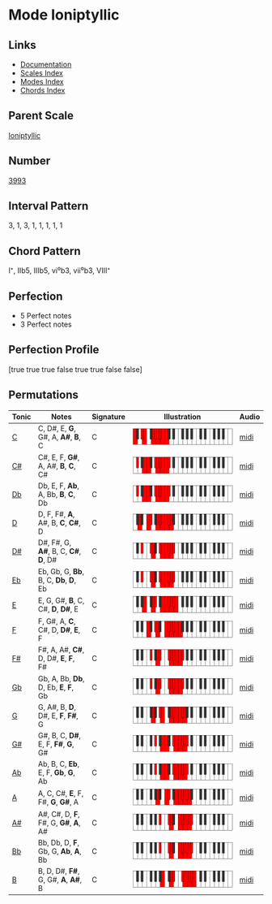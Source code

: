 # Mode Ioniptyllic

## Links

- [Documentation](README.md)
- [Scales Index](Scales.md)
- [Modes Index](Modes.md)
- [Chords Index](Chords.md)

## Parent Scale

[Ioniptyllic](ScaleIoniptyllic.md)

## Number

[3993](https://ianring.com/musictheory/scales/3993)

## Interval Pattern

3, 1, 3, 1, 1, 1, 1, 1

## Chord Pattern

I⁺, IIb5, IIIb5, vi⁰b3, vii⁰b3, VIII⁺

## Perfection

- 5 Perfect notes
- 3 Perfect notes

## Perfection Profile

[true true true false true true false false]

## Permutations

| Tonic | Notes | Signature | Illustration | Audio |
|-------|-------|-----------|--------------|-------|
| [C](ModeCNaturalIoniptyllic.md) | C, D#, E, **G**, G#, A, **A#**, **B**, C | C | ![CNaturalIoniptyllic](ModeCNaturalIoniptyllic.png) | [midi](https://github.com/edipermadi/music/blob/main/docs/ModeCNaturalIoniptyllic.mid?raw=true) |
| [C#](ModeCSharpIoniptyllic.md) | C#, E, F, **G#**, A, A#, **B**, **C**, C# | C | ![CSharpIoniptyllic](ModeCSharpIoniptyllic.png) | [midi](https://github.com/edipermadi/music/blob/main/docs/ModeCSharpIoniptyllic.mid?raw=true) |
| [Db](ModeDFlatIoniptyllic.md) | Db, E, F, **Ab**, A, Bb, **B**, **C**, Db | C | ![DFlatIoniptyllic](ModeDFlatIoniptyllic.png) | [midi](https://github.com/edipermadi/music/blob/main/docs/ModeDFlatIoniptyllic.mid?raw=true) |
| [D](ModeDNaturalIoniptyllic.md) | D, F, F#, **A**, A#, B, **C**, **C#**, D | C | ![DNaturalIoniptyllic](ModeDNaturalIoniptyllic.png) | [midi](https://github.com/edipermadi/music/blob/main/docs/ModeDNaturalIoniptyllic.mid?raw=true) |
| [D#](ModeDSharpIoniptyllic.md) | D#, F#, G, **A#**, B, C, **C#**, **D**, D# | C | ![DSharpIoniptyllic](ModeDSharpIoniptyllic.png) | [midi](https://github.com/edipermadi/music/blob/main/docs/ModeDSharpIoniptyllic.mid?raw=true) |
| [Eb](ModeEFlatIoniptyllic.md) | Eb, Gb, G, **Bb**, B, C, **Db**, **D**, Eb | C | ![EFlatIoniptyllic](ModeEFlatIoniptyllic.png) | [midi](https://github.com/edipermadi/music/blob/main/docs/ModeEFlatIoniptyllic.mid?raw=true) |
| [E](ModeENaturalIoniptyllic.md) | E, G, G#, **B**, C, C#, **D**, **D#**, E | C | ![ENaturalIoniptyllic](ModeENaturalIoniptyllic.png) | [midi](https://github.com/edipermadi/music/blob/main/docs/ModeENaturalIoniptyllic.mid?raw=true) |
| [F](ModeFNaturalIoniptyllic.md) | F, G#, A, **C**, C#, D, **D#**, **E**, F | C | ![FNaturalIoniptyllic](ModeFNaturalIoniptyllic.png) | [midi](https://github.com/edipermadi/music/blob/main/docs/ModeFNaturalIoniptyllic.mid?raw=true) |
| [F#](ModeFSharpIoniptyllic.md) | F#, A, A#, **C#**, D, D#, **E**, **F**, F# | C | ![FSharpIoniptyllic](ModeFSharpIoniptyllic.png) | [midi](https://github.com/edipermadi/music/blob/main/docs/ModeFSharpIoniptyllic.mid?raw=true) |
| [Gb](ModeGFlatIoniptyllic.md) | Gb, A, Bb, **Db**, D, Eb, **E**, **F**, Gb | C | ![GFlatIoniptyllic](ModeGFlatIoniptyllic.png) | [midi](https://github.com/edipermadi/music/blob/main/docs/ModeGFlatIoniptyllic.mid?raw=true) |
| [G](ModeGNaturalIoniptyllic.md) | G, A#, B, **D**, D#, E, **F**, **F#**, G | C | ![GNaturalIoniptyllic](ModeGNaturalIoniptyllic.png) | [midi](https://github.com/edipermadi/music/blob/main/docs/ModeGNaturalIoniptyllic.mid?raw=true) |
| [G#](ModeGSharpIoniptyllic.md) | G#, B, C, **D#**, E, F, **F#**, **G**, G# | C | ![GSharpIoniptyllic](ModeGSharpIoniptyllic.png) | [midi](https://github.com/edipermadi/music/blob/main/docs/ModeGSharpIoniptyllic.mid?raw=true) |
| [Ab](ModeAFlatIoniptyllic.md) | Ab, B, C, **Eb**, E, F, **Gb**, **G**, Ab | C | ![AFlatIoniptyllic](ModeAFlatIoniptyllic.png) | [midi](https://github.com/edipermadi/music/blob/main/docs/ModeAFlatIoniptyllic.mid?raw=true) |
| [A](ModeANaturalIoniptyllic.md) | A, C, C#, **E**, F, F#, **G**, **G#**, A | C | ![ANaturalIoniptyllic](ModeANaturalIoniptyllic.png) | [midi](https://github.com/edipermadi/music/blob/main/docs/ModeANaturalIoniptyllic.mid?raw=true) |
| [A#](ModeASharpIoniptyllic.md) | A#, C#, D, **F**, F#, G, **G#**, **A**, A# | C | ![ASharpIoniptyllic](ModeASharpIoniptyllic.png) | [midi](https://github.com/edipermadi/music/blob/main/docs/ModeASharpIoniptyllic.mid?raw=true) |
| [Bb](ModeBFlatIoniptyllic.md) | Bb, Db, D, **F**, Gb, G, **Ab**, **A**, Bb | C | ![BFlatIoniptyllic](ModeBFlatIoniptyllic.png) | [midi](https://github.com/edipermadi/music/blob/main/docs/ModeBFlatIoniptyllic.mid?raw=true) |
| [B](ModeBNaturalIoniptyllic.md) | B, D, D#, **F#**, G, G#, **A**, **A#**, B | C | ![BNaturalIoniptyllic](ModeBNaturalIoniptyllic.png) | [midi](https://github.com/edipermadi/music/blob/main/docs/ModeBNaturalIoniptyllic.mid?raw=true) |
